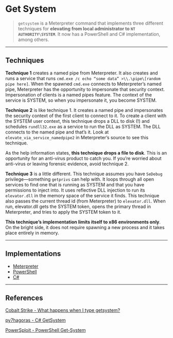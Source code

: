 # Get System

> `getsystem` is a Meterpreter command that implements three different techniques for **elevating from local administrator to `NT AUTHORITY\SYSTEM`**. It now has a PowerShell and C# implementation, among others.

---

## Techniques

**Technique 1** creates a named pipe from Meterpreter. It also creates and runs a service that runs `cmd.exe /c echo “some data” >\\.\pipe\[random pipe here]`. When the spawned `cmd.exe` connects to Meterpreter’s named pipe, Meterpreter has the opportunity to impersonate that security context. Impersonation of clients is a named pipes feature. The context of the service is SYSTEM, so when you impersonate it, you become SYSTEM.

**Technique 2** is like technique 1. It creates a named pipe and impersonates the security context of the first client to connect to it. To create a client with the SYSTEM user context, this technique drops a DLL to disk (!) and schedules `rundll32.exe` as a service to run the DLL as SYSTEM. The DLL connects to the named pipe and that’s it. Look at `elevate_via_service_namedpipe2` in Meterpreter’s source to see this technique.

As the help information states, **this technique drops a file to disk**. This is an opportunity for an anti-virus product to catch you. If you’re worried about anti-virus or leaving forensic evidence, avoid technique 2.
	
**Technique 3** is a little different. This technique assumes you have `SeDebug` privilege—something `getprivs` can help with. It loops through all open services to find one that is running as SYSTEM and that you have permissions to inject into. It uses reflective DLL injection to run its `elevator.dll` in the memory space of the service it finds. This technique also passes the current thread id (from Meterpreter) to `elevator.dll`. When run, elevator.dll gets the SYSTEM token, opens the primary thread in Meterpreter, and tries to apply the SYSTEM token to it.

**This technique’s implementation limits itself to x86 environments only**. On the bright side, it does not require spawning a new process and it takes place entirely in memory.

---

## Implementations

- [Meterpreter](https://docs.rapid7.com/metasploit/meterpreter-getsystem/)
- [PowerShell](https://powersploit.readthedocs.io/en/latest/Privesc/Get-System/)
- [C#](https://github.com/py7hagoras/GetSystem)

---

## References

[Cobalt Strike - What happens when I type getsystem?](https://www.cobaltstrike.com/blog/what-happens-when-i-type-getsystem/)

[py7hagoras - C# GetSystem](https://github.com/py7hagoras/GetSystem)

[PowerSploit - PowerShell Get-System](https://powersploit.readthedocs.io/en/latest/Privesc/Get-System/)
